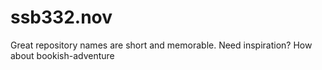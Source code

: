 # ssb332.nov
Great repository names are short and memorable. Need inspiration? How about bookish-adventure
